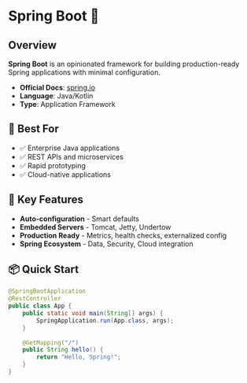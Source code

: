 # Spring Boot 🍃

## Overview
**Spring Boot** is an opinionated framework for building production-ready Spring applications with minimal configuration.

- **Official Docs**: [spring.io](https://spring.io/projects/spring-boot)
- **Language**: Java/Kotlin
- **Type**: Application Framework

## 🎯 Best For
- ✅ Enterprise Java applications
- ✅ REST APIs and microservices
- ✅ Rapid prototyping
- ✅ Cloud-native applications

## 🚀 Key Features
- **Auto-configuration** - Smart defaults
- **Embedded Servers** - Tomcat, Jetty, Undertow
- **Production Ready** - Metrics, health checks, externalized config
- **Spring Ecosystem** - Data, Security, Cloud integration

## 📦 Quick Start
```java
@SpringBootApplication
@RestController
public class App {
    public static void main(String[] args) {
        SpringApplication.run(App.class, args);
    }
    
    @GetMapping("/")
    public String hello() {
        return "Hello, Spring!";
    }
}